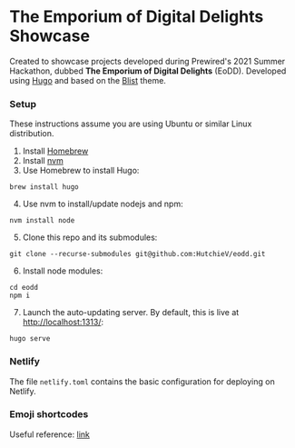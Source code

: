 # The Emporium of Digital Delights Showcase

Created to showcase projects developed during Prewired's 2021 Summer Hackathon, dubbed **The Emporium of Digital Delights** (EoDD). Developed using [Hugo](https://gohugo.io/) and based on the [Blist](https://github.com/apvarun/blist-hugo-theme) theme.

### Setup

These instructions assume you are using Ubuntu or similar Linux distribution. 

1. Install [Homebrew](https://brew.sh/)
2. Install [nvm](https://github.com/nvm-sh/nvm)
3. Use Homebrew to install Hugo: 

```
brew install hugo
```

4. Use nvm to install/update nodejs and npm:

```
nvm install node
```

5. Clone this repo and its submodules:

```
git clone --recurse-submodules git@github.com:HutchieV/eodd.git
```

6. Install node modules:

```
cd eodd
npm i
```

7. Launch the auto-updating server. By default, this is live at [http://localhost:1313/](http://localhost:1313/):

```
hugo serve
```

### Netlify

The file `netlify.toml` contains the basic configuration for deploying on Netlify.

### Emoji shortcodes

Useful reference: [link](https://www.webfx.com/tools/emoji-cheat-sheet/)